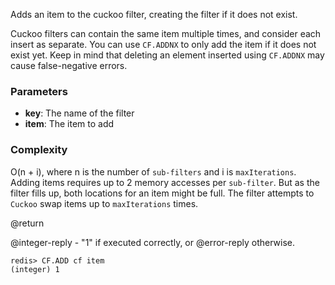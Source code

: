 Adds an item to the cuckoo filter, creating the filter if it does not exist.

Cuckoo filters can contain the same item multiple times, and consider each insert
as separate. You can use `CF.ADDNX` to only add the item if it does not
exist yet. Keep in mind that deleting an element inserted using `CF.ADDNX` may
cause false-negative errors.

### Parameters

* **key**: The name of the filter
* **item**: The item to add

### Complexity

O(n + i), where n is the number of `sub-filters` and i is `maxIterations`.
Adding items requires up to 2 memory accesses per `sub-filter`.
But as the filter fills up, both locations for an item might be full. The filter
attempts to `Cuckoo` swap items up to `maxIterations` times.

@return

@integer-reply - "1" if executed correctly, or @error-reply otherwise.

```
redis> CF.ADD cf item
(integer) 1
```